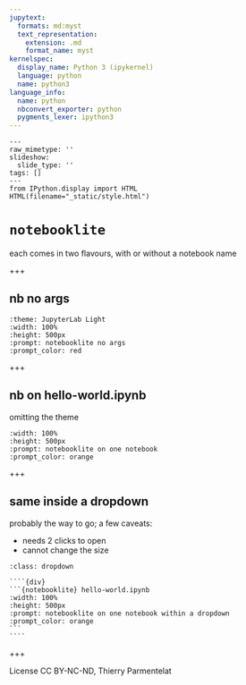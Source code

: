 ```yaml
---
jupytext:
  formats: md:myst
  text_representation:
    extension: .md
    format_name: myst
kernelspec:
  display_name: Python 3 (ipykernel)
  language: python
  name: python3
language_info:
  name: python
  nbconvert_exporter: python
  pygments_lexer: ipython3
---
```


```{raw-cell}
---
raw_mimetype: ''
slideshow:
  slide_type: ''
tags: []
---
from IPython.display import HTML
HTML(filename="_static/style.html")
```

# `notebooklite`

each comes in two flavours, with or without a notebook name

+++

## nb no args


```{notebooklite}
:theme: JupyterLab Light
:width: 100%
:height: 500px
:prompt: notebooklite no args
:prompt_color: red
```

+++

## nb on hello-world.ipynb

omitting the theme

```{notebooklite} hello-world.ipynb
:width: 100%
:height: 500px
:prompt: notebooklite on one notebook
:prompt_color: orange
```

+++

## same inside a dropdown

probably the way to go; a few caveats:

- needs 2 clicks to open
- cannot change the size

`````{admonition} same inside a dropdown
:class: dropdown

````{div}
```{notebooklite} hello-world.ipynb
:width: 100%
:height: 500px
:prompt: notebooklite on one notebook within a dropdown
:prompt_color: orange
```
````
`````

+++

License CC BY-NC-ND, Thierry Parmentelat
